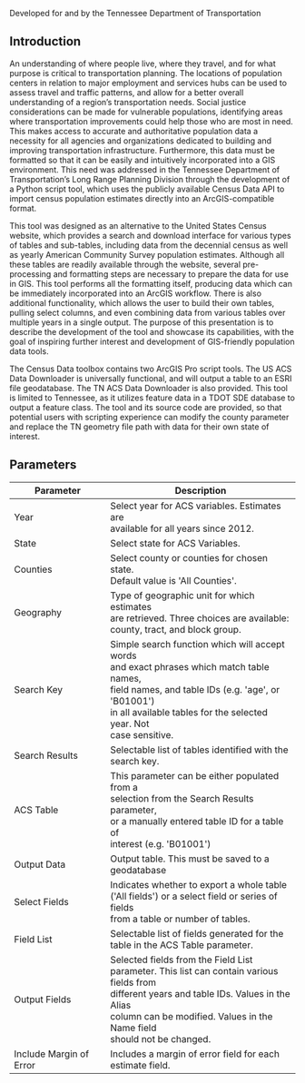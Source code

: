 
Developed for and by the Tennessee Department of Transportation

## Introduction

An understanding of where people live, where they travel, and for what purpose is critical to transportation planning. The locations of population centers in relation to major employment and services hubs can be used to assess travel and traffic patterns, and allow for a better overall understanding of a region’s transportation needs. Social justice considerations can be made for vulnerable populations, identifying areas where transportation improvements could help those who are most in need. This makes access to accurate and authoritative population data a necessity for all agencies and organizations dedicated to building and improving transportation infrastructure. Furthermore, this data must be formatted so that it can be easily and intuitively incorporated into a GIS environment. This need was addressed in the Tennessee Department of Transportation’s Long Range Planning Division through the development of a Python script tool, which uses the publicly available Census Data API to import census population estimates directly into an ArcGIS-compatible format.

This tool was designed as an alternative to the United States Census website, which provides a search and download interface for various types of tables and sub-tables, including data from the decennial census as well as yearly American Community Survey population estimates. Although all these tables are readily available through the website, several pre-processing and formatting steps are necessary to prepare the data for use in GIS. This tool performs all the formatting itself, producing data which can be immediately incorporated into an ArcGIS workflow. There is also additional functionality, which allows the user to build their own tables, pulling select columns, and even combining data from various tables over multiple years in a single output. The purpose of this presentation is to describe the development of the tool and showcase its capabilities, with the goal of inspiring further interest and development of GIS-friendly population data tools.

The Census Data toolbox contains two ArcGIS Pro script tools. The US ACS Data Downloader is universally functional, and will output a table to an ESRI file geodatabase. The TN ACS Data Downloader is also provided. This tool is limited to Tennessee, as it utilizes feature data in a TDOT SDE database to output a feature class. The tool and its source code are provided, so that potential users with scripting experience can modify the county parameter and replace the TN geometry file path with data for their own state of interest.


## Parameters

| Parameter | Description |
|-----------|-------------|
|Year       |Select year for ACS variables. Estimates are<br />available for all years since 2012.|
|State      |Select state for ACS Variables.
|Counties   |Select county or counties for chosen state.<br />Default value is 'All Counties'.|
|Geography  |Type of geographic unit for which estimates<br />are retrieved. Three choices are available:<br />county, tract, and block group.
|Search Key |Simple search function which will accept words<br />and exact phrases which match table names,<br />field names, and table IDs (e.g. 'age',  or 'B01001')<br />in all available tables for the selected year. Not<br />case sensitive.|
|Search Results|Selectable list of tables identified with the<br />search key.|
|ACS Table  |This parameter can be either populated from a<br />selection from the Search Results parameter,<br />or a manually entered table ID for a table of<br />interest (e.g. 'B01001')|
|Output Data|Output table. This must be saved to a<br />geodatabase|
|Select Fields|Indicates whether to export a whole table<br />('All fields') or a select field or series of fields<br />from a table or number of tables.|
|Field List |Selectable list of fields generated for the<br />table in the ACS Table parameter.|
|Output Fields|Selected fields from the Field List<br />parameter. This list can contain various fields from<br />different years and table IDs. Values in the Alias<br />column can be modified. Values in the Name field<br />should not be changed.| 
|Include Margin of Error|Includes a margin of error field for each<br />estimate field.|
